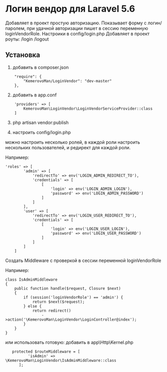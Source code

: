 # Логин вендор для Laravel 5.6

Добавляет в проект простую авторизацию.
Показывает форму с логин/паролем, при удачной авторизации пишет в сессию переменную loginVendorRole.
Настроики в config/login.php
Добавляет в проект роуты:
/login
/logout

## Установка

1. добавить в composer.json
```
    "require": {
        "KemerovoMan/LoginVendor": "dev-master"
    },
```
2. добавить в app.conf
```
    'providers' => [
        KemerovoMan\LoginVendor\LoginVendorServiceProvider::class
    ]
```
3. php artisan vendor:publish

4. настроить config/login.php

можно настроить несколько ролей, в каждой роли настроить нескольких пользователей,
и редирект для каждой роли.

Например:
```
'roles' => [
        'admin' => [
            'redirectTo' => env('LOGIN_ADMIN_REDIRECT_TO'),
            'credentials' => [
                [
                    'login' => env('LOGIN_ADMIN_LOGIN'),
                    'password' => env('LOGIN_ADMIN_PASSWORD')
                ]
            ]
        ],
        'user' => [
            'redirectTo' => env('LOGIN_USER_REDIRECT_TO'),
            'credentials' => [
                [
                    'login' => env('LOGIN_USER_LOGIN'),
                    'password' => env('LOGIN_USER_PASSWORD')
                ]
            ]
        ]
    ]
```
Создать Middleware с проверкой в сессии переменной loginVendorRole

Например:
```
class IsAdminMiddleware
{
    public function handle($request, Closure $next)
    {
        if (session('loginVendorRole') == 'admin') {
            return $next($request);
        } else {
            return redirect()
                ->action('\KemerovoMan\LoginVendor\LoginController@index');
        }
    }
}
```
или использовать готовую: добавить в app\Http\Kernel.php
```
   protected $routeMiddleware = [
          'isAdmin' => \KemerovoMan\LoginVendor\IsAdminMiddleware::class
      ];
```
